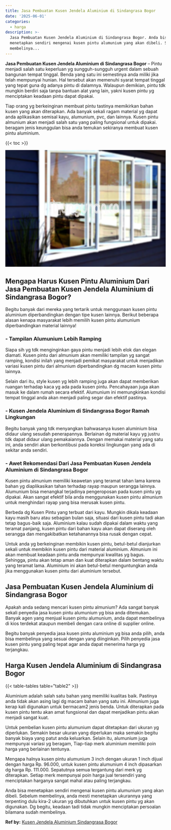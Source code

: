 ```yaml
---
title: Jasa Pembuatan Kusen Jendela Aluminium di Sindangrasa Bogor
date: '2025-06-01'
categories:
  - harga
description: >-
  Jasa Pembuatan Kusen Jendela Aluminium di Sindangrasa Bogor. Anda bisa
  menetapkan sendiri mengenai kusen pintu alumunium yang akan dibeli. Sebelum
  membelinya...
---
```


**Jasa Pembuatan Kusen Jendela Aluminium di Sindangrasa Bogor** – Pintu menjadi salah satu keperluan yg sungguh-sungguh urgent dalam sebuah bangunan tempat tinggal. Benda yang satu ini semestinya anda miliki jika telah mempunyai hunian. Hal tersebut akan memenuhi syarat tempat tinggal yang tepat guna dg adanya pintu di dalamnya. Walaupun demikian, pintu tdk mungkin berdiri saja tanpa bantuan alat yang lain, yakni kusen pintu yg menciptakan keadaan pintu dapat dipakai.

Tiap orang yg berkeinginan membuat pintu tastinya memikirkan bahan kusen yang akan diterapkan. Ada banyak sekali ragam material yg dapat anda aplikasikan semisal kayu, alumunium, pvc, dan lainnya. Kusen pintu almunium akan menjadi salah satu yang paling fungsional untuk dipakai. beragam jenis keunggulan bisa anda temukan sekiranya membuat kusen pintu aluminium.

{{< toc >}}

![Jasa Pembuatan Kusen Jendela Aluminium di Sindangrasa Bogor](/images/harga-kusen-jendela-alumunium-19.png)

## Mengapa Harus Kusen Pintu Aluminium Dari Jasa Pembuatan Kusen Jendela Aluminium di Sindangrasa Bogor?

Begitu banyak dari mereka yang tertarik untuk menggunaan kusen pintu aluminium diperbandingkan dengan tipe kusen lainnya. Berikut beberapa alasan kenapa masyarakat lebih memilih kusen pintu alumunium diperbandingkan material lainnya!

### \- Tampilan Alumunium Lebih Ramping

Siapa sih yg tdk menginginkan gaya pintu menjadi lebih elok dan elegan diamati. Kusen pintu dari almunium akan memiliki tampilan yg sangat ramping, kondisi inilah yang menjadi pemikat masyarakat untuk menjadikan variasi kusen pintu dari almunium diperbandingkan dg macam kusen pintu lainnya.

Selain dari itu, style kusen yg lebih ramping juga akan dapat memberikan ruangan terhadap kaca yg ada pada kusen pintu. Pencahayaan juga akan masuk ke dalam rumah secara efektif. Alumunium ini memungkinkan kondisi tempat tinggal anda akan menjadi paling segar dan efektif pastinya.

### \- Kusen Jendela Aluminium di Sindangrasa Bogor Ramah Lingkungan

Begitu banyak yang tdk menyangkan bahwasanya kusen aluminium bisa didaur ulang sesudah penerapannya. Berlainan dg material kayu yg justru tdk dapat didaur ulang pemakaiannya. Dengan memakai material yang satu ini, anda sendiri akan berkontibusi pada koreksi lingkungan yang ada di sekitar anda sendiri.

### \- Awet Rekomendasi Dari Jasa Pembuatan Kusen Jendela Aluminium di Sindangrasa Bogor

Kusen pintu almunium memiliki keawetan yang teramat tahan lama karena bahan yg diaplikasikan tahan terhadap rayap maupun serangga lainnya. Alumunium bisa menangkal terjadinya pengeroposan pada kusen pintu yg dipakai. Akan sangat efektif bila anda menggunakan kusen pintu almunium untuk menghindari rayap yang bisa merusak kusen pintu.

Berbeda dg Kusen Pintu yang terbuat dari kayu. Mungkin dikala keadaan kayu masih baru atau sebagian bulan saja, situasi dari kusen pintu tadi akan tetap bagus-baik saja. Aluminium kalau sudah dipakai dalam waktu yang teramat panjang, kusen pintu dari bahan kayu akan dapat diserang oleh serangga dan mengakibatkan ketahanannya bisa rusak dengan cepat.

Untuk anda yg berkeinginan membikin kusen pintu, betul-betul dianjurkan sekali untuk membikin kusen pintu dari material aluminium. Almunium ini akan membuat keadaan pintu anda mempunyai kwalitas yg bagus. Sehingga, pintu akan tetap aman dan kuat diterapkan dalam bentang waktu yang teramat lama. Aluminium ini akan betul-betul menguntungkan anda jika menggunakan kusen pintu dari aluminium tersebut.

## Jasa Pembuatan Kusen Jendela Aluminium di Sindangrasa Bogor

Apakah anda sedang mencari kusen pintu almunium? Ada sangat banyak sekali penyedia jasa kusen pintu alumunium yg bisa anda ditemukan. Banyak agen yang menjual kusen pintu alumunium, anda dapat membelinya di kios terdekat ataupun membeli dengan cara online di supplier online.

Begitu banyak penyedia jasa kusen pintu aluminium yg bisa anda pilih, anda bisa membelinya yang sesuai dengan yang diinginkan. Pilih penyedia jasa kusen pintu yang paling tepat agar anda dapat menerima harga yg terjangkau.

## Harga Kusen Jendela Aluminium di Sindangrasa Bogor

{{< table-tables table="table2" >}}

Aluminium adalah salah satu bahan yang memiliki kualitas baik. Pastinya anda tidak akan asing lagi dg macam bahan yang satu ini. Almunium juga kerap kali digunakan untuk bermacam2 jenis benda. Untuk diterapkan pada kusen pintu tentu akan amat fungsional dan dapat menjadikan pintu akan menjadi sangat kuat.

Untuk pembelian kusen pintu alumunium dapat ditetapkan dari ukuran yg diperlukan. Semakin besar ukuran yang diperlukan maka semakin begitu banyak biaya yang patut anda keluarkan. Selain itu, alumunium juga mempunyai variasi yg beragam, Tiap-tiap merk aluminium memiliki poin harga yang berlainan tentunya.

Mengapa halnya kusen pintu alumunium 3 inch dengan ukuran 1 inch dijual dengan harga Rp. 96.000, untuk kusen pintu alumunium 4 inch dipasarkan dg harga Rp. 111.000. Sepatutnya semua tergantung dari merk yg diterapkan. Setiap merk mempunyai poin harga jual tersendiri yang menciptakan harganya sangat mahal atau paling terjangkau.

Anda bisa menetapkan sendiri mengenai kusen pintu alumunium yang akan dibeli. Sebelum membelinya, anda mesti menetapkan ukurannya yang terpenting dulu kira-2 ukuran yg dibutuhkan untuk kusen pintu yg akan digunakan. Dg begitu, keadaan tadi tidak mungkin menciptakan persoalan bilamana sudah membelinya.

**Ref by:** [Kusen Jendela Aluminium Sindangrasa Bogor](https://id.wikipedia.org/wiki/Kusen)
